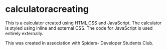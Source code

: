 # calculatoracreating

This is a calculator created using HTML,CSS and JavaScript. The calculator is styled using inline and external CSS. The code for JavaScript is used entirely externally.

This was created in association with Spiders- Developer Students Club.

